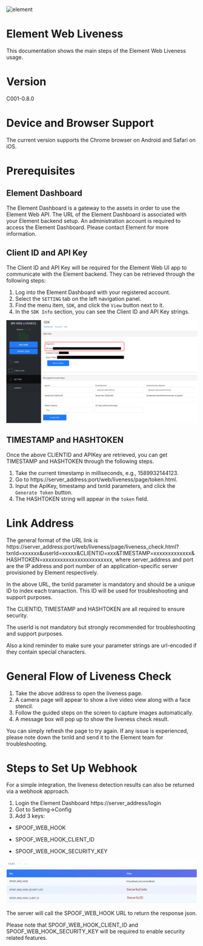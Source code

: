 ![element](https://github.com/Element1//element-face-sdk-android-cordova/raw/master/images/element.png "element")

# Element Web Liveness

This documentation shows the main steps of the Element Web Liveness usage.

# Version
C001-0.8.0

# Device and Browser Support
The current version supports the Chrome browser on Android and Safari on iOS.

# Prerequisites
## Element Dashboard
The Element Dashboard is a gateway to the assets in order to use the Element Web API. The URL of the Element Dashboard is associated with your Element backend setup. An administration account is required to access the Element Dashboard. Please contact Element for more information.

## Client ID and API Key
The Client ID and API Key will be required for the Element Web UI app to communicate with the Element backend. They can be retrieved through the following steps:

1. Log into the Element Dashboard with your registered account.
1. Select the `SETTING` tab on the left navigation panel.
1. Find the menu item, `SDK`, and click the `View` button next to it.
1. In the `SDK Info` section, you can see the Client ID and API Key strings.

![clientid_apikey](images/clientid_apikey.png "clientid_apikey")

## TIMESTAMP and HASHTOKEN
Once the above CLIENTID and APIKey are retrieved, you can get TIMESTAMP and HASHTOKEN through the following steps.

1. Take the current timestamp in milliseconds, e.g., 1589932144123.
1. Go to https://server_address:port/web/liveness/page/token.html.
1. Input the ApiKey, timestamp and txnId parameters, and click the `Generate Token` button.
1. The HASHTOKEN string will appear in the `token` field.

# Link Address
The general format of the URL link is
https://server_address:port/web/liveness/page/liveness_check.html?txnId=xxxxxx&userId=xxxxx&CLIENTID=xxx&TIMESTAMP=xxxxxxxxxxxxx&HASHTOKEN=xxxxxxxxxxxxxxxxxxxxxxxx, where server_address and port are the IP address and port number of an application-specific server provisioned by Element respectively.

In the above URL, the txnId parameter is mandatory and should be a unique ID to index each transaction. This ID will be used for troubleshooting and support purposes.

The CLIENTID, TIMESTAMP and HASHTOKEN are all required to ensure security.

The userId is not mandatory but strongly recommended for troubleshooting and support purposes.

Also a kind reminder to make sure your parameter strings are url-encoded if they contain special characters.

# General Flow of Liveness Check
1. Take the above address to open the liveness page.
1. A camera page will appear to show a live video view along with a face stencil.
1. Follow the guided steps on the screen to capture images automatically.
1. A message box will pop up to show the liveness check result.

You can simply refresh the page to try again. If any issue is experienced, please note down the txnId and send it to the Element team for troubleshooting.

# Steps to Set Up Webhook
For a simple integration, the liveness detection results can also be returned via a webhook approach.

1. Login the Element Dashboard https://server_address/login
2. Got to Setting->Config
3. Add 3 keys:

  - SPOOF_WEB_HOOK

  - SPOOF_WEB_HOOK_CLIENT_ID

  - SPOOF_WEB_HOOK_SECURITY_KEY

![webhook-config](images/webhook.png "webhook-config")

The server will call the SPOOF_WEB_HOOK URL to return the response json.

Please note that SPOOF_WEB_HOOK_CLIENT_ID and SPOOF_WEB_HOOK_SECURITY_KEY will be required to enable security related features.
